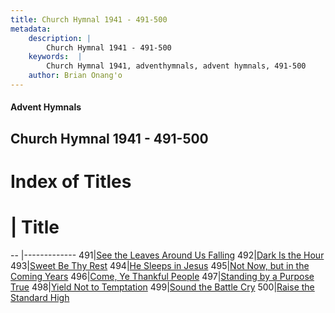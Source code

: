 ```yaml
---
title: Church Hymnal 1941 - 491-500
metadata:
    description: |
        Church Hymnal 1941 - 491-500
    keywords:  |
        Church Hymnal 1941, adventhymnals, advent hymnals, 491-500
    author: Brian Onang'o
---
```


#### Advent Hymnals
## Church Hymnal 1941 - 491-500

# Index of Titles
# | Title                        
-- |-------------
491|[See the Leaves Around Us Falling](/church-hymnal/CH/401-500/491-500/See-the-Leaves-Around-Us-Falling)
492|[Dark Is the Hour](/church-hymnal/CH/401-500/491-500/Dark-Is-the-Hour)
493|[Sweet Be Thy Rest](/church-hymnal/CH/401-500/491-500/Sweet-Be-Thy-Rest)
494|[He Sleeps in Jesus](/church-hymnal/CH/401-500/491-500/He-Sleeps-in-Jesus)
495|[Not Now, but in the Coming Years](/church-hymnal/CH/401-500/491-500/Not-Now,-but-in-the-Coming-Years)
496|[Come, Ye Thankful People](/church-hymnal/CH/401-500/491-500/Come,-Ye-Thankful-People)
497|[Standing by a Purpose True](/church-hymnal/CH/401-500/491-500/Standing-by-a-Purpose-True)
498|[Yield Not to Temptation](/church-hymnal/CH/401-500/491-500/Yield-Not-to-Temptation)
499|[Sound the Battle Cry](/church-hymnal/CH/401-500/491-500/Sound-the-Battle-Cry)
500|[Raise the Standard High](/church-hymnal/CH/401-500/491-500/Raise-the-Standard-High)
